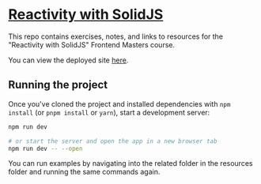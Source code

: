 # [Reactivity with SolidJS](https://frontendmasters.com/workshops/solidjs/)

This repo contains exercises, notes, and links to resources for the "Reactivity with SolidJS" Frontend Masters course.

You can view the deployed site [here](https://reactivity-with-solidjs.netlify.app).


## Running the project

Once you've cloned the project and installed dependencies with `npm install` (or `pnpm install` or `yarn`), start a development server:

```bash
npm run dev

# or start the server and open the app in a new browser tab
npm run dev -- --open
```

You can run examples by navigating into the related folder in the resources folder and running the same commands again.
